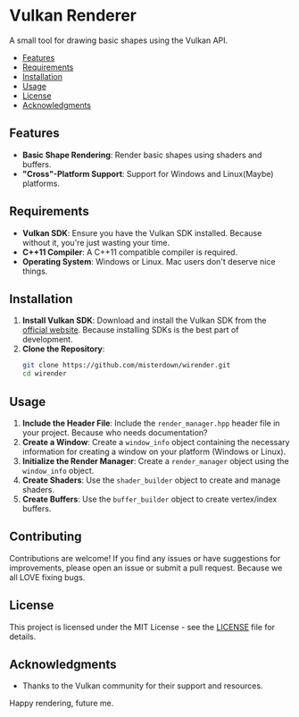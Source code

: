# Vulkan Renderer

A small tool for drawing basic shapes using the Vulkan API.

- [Features](#features)
- [Requirements](#requirements)
- [Installation](#installation)
- [Usage](#usage)
- [License](#license)
- [Acknowledgments](#acknowledgments)

## Features
- **Basic Shape Rendering**: Render basic shapes using shaders and buffers.
- **"Cross"-Platform Support**: Support for Windows and Linux(Maybe) platforms.

## Requirements

- **Vulkan SDK**: Ensure you have the Vulkan SDK installed. Because without it, you're just wasting your time.
- **C++11 Compiler**: A C++11 compatible compiler is required.
- **Operating System**: Windows or Linux. Mac users don't deserve nice things.

## Installation

1. **Install Vulkan SDK**: Download and install the Vulkan SDK from the [official website](https://www.lunarg.com/vulkan-sdk/). Because installing SDKs is the best part of development.
2. **Clone the Repository**:
    ```sh
    git clone https://github.com/misterdown/wirender.git
    cd wirender
    ```

## Usage

1. **Include the Header File**: Include the `render_manager.hpp` header file in your project. Because who needs documentation?
2. **Create a Window**: Create a `window_info` object containing the necessary information for creating a window on your platform (Windows or Linux).
3. **Initialize the Render Manager**: Create a `render_manager` object using the `window_info` object.
4. **Create Shaders**: Use the `shader_builder` object to create and manage shaders.
5. **Create Buffers**: Use the `buffer_builder` object to create vertex/index buffers.

## Contributing

Contributions are welcome! If you find any issues or have suggestions for improvements, please open an issue or submit a pull request. Because we all LOVE fixing bugs.

## License

This project is licensed under the MIT License - see the [LICENSE](LICENSE) file for details.

## Acknowledgments

- Thanks to the Vulkan community for their support and resources.

Happy rendering, future me.
